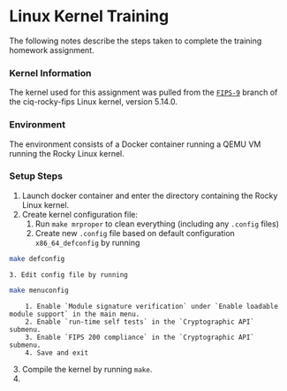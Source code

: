 # Linux Kernel Training
The following notes describe the steps taken to complete the training homework assignment. 

### Kernel Information
The kernel used for this assignment was pulled from the [`FIPS-9`](https://github.com/ciq-rocky-fips/kernel/tree/FIPS-9) branch of the ciq-rocky-fips Linux kernel, version 5.14.0.

### Environment
The environment consists of a Docker container running a QEMU VM running the Rocky Linux kernel.

### Setup Steps
1. Launch docker container and enter the directory containing the Rocky Linux kernel.
2. Create kernel configuration file:
    1. Run `make mrproper` to clean everything (including any `.config` files)
    2. Create new `.config` file based on default configuration `x86_64_defconfig` by running
```bash
make defconfig
```
    3. Edit config file by running
```bash
make menuconfig
```
        1. Enable `Module signature verification` under `Enable loadable module support` in the main menu.
        2. Enable `run-time self tests` in the `Cryptographic API` submenu. 
        3. Enable `FIPS 200 compliance` in the `Cryptographic API` submenu.
        4. Save and exit
3. Compile the kernel by running `make`.
4. 
